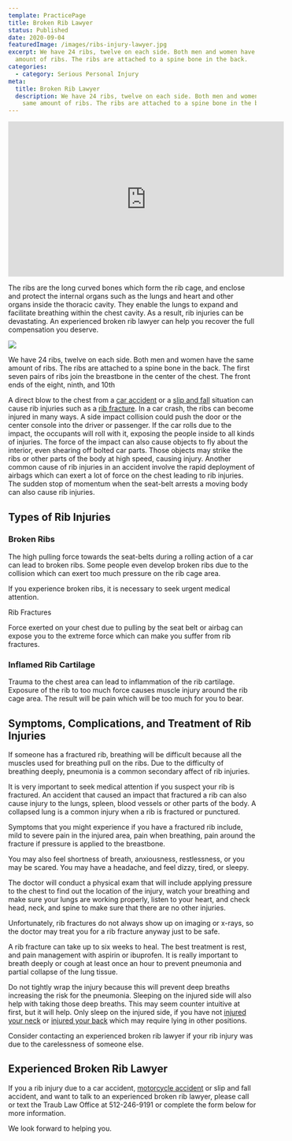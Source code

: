 ```yaml
---
template: PracticePage
title: Broken Rib Lawyer
status: Published
date: 2020-09-04
featuredImage: /images/ribs-injury-lawyer.jpg
excerpt: We have 24 ribs, twelve on each side. Both men and women have the same
  amount of ribs. The ribs are attached to a spine bone in the back.
categories:
  - category: Serious Personal Injury
meta:
  title: Broken Rib Lawyer
  description: We have 24 ribs, twelve on each side. Both men and women have the
    same amount of ribs. The ribs are attached to a spine bone in the back.
---
```

<iframe width="560" height="315" src="https://www.youtube.com/embed/Xi7g9BagtmQ" frameborder="0" allow="accelerometer; autoplay; encrypted-media; gyroscope; picture-in-picture" allowfullscreen></iframe>

<!--StartFragment-->

The ribs are the long curved bones which form the rib cage, and enclose and protect the internal organs such as the lungs and heart and other organs inside the thoracic cavity. They enable the lungs to expand and facilitate breathing within the chest cavity. As a result, rib injuries can be devastating. An experienced broken rib lawyer can help you recover the full compensation you deserve.

<!--EndFragment-->

![](/images/ribs.jpg)

<!--StartFragment-->

We have 24 ribs, twelve on each side. Both men and women have the same amount of ribs. The ribs are attached to a spine bone in the back. The first seven pairs of ribs join the breastbone in the center of the chest. The front ends of the eight, ninth, and 10th

A direct blow to the chest from a [car accident](/practice-areas/car-accident-lawyers/) or a [slip and fall](/practice-areas/slip-and-fall-injury-lawyers/) situation can cause rib injuries such as a [rib fracture](/practice-areas/broken-bone-injury-attorneys/). In a car crash, the ribs can become injured in many ways. A side impact collision could push the door or the center console into the driver or passenger. If the car rolls due to the impact, the occupants will roll with it, exposing the people inside to all kinds of injuries. The force of the impact can also cause objects to fly about the interior, even shearing off bolted car parts. Those objects may strike the ribs or other parts of the body at high speed, causing injury. Another common cause of rib injuries in an accident involve the rapid deployment of airbags which can exert a lot of force on the chest leading to rib injuries. The sudden stop of momentum when the seat-belt arrests a moving body can also cause rib injuries.

## Types of Rib Injuries

### Broken Ribs

The high pulling force towards the seat-belts during a rolling action of a car can lead to broken ribs. Some people even develop broken ribs due to the collision which can exert too much pressure on the rib cage area.

If you experience broken ribs, it is necessary to seek urgent medical attention.

Rib Fractures

Force exerted on your chest due to pulling by the seat belt or airbag can expose you to the extreme force which can make you suffer from rib fractures.

### Inflamed Rib Cartilage

Trauma to the chest area can lead to inflammation of the rib cartilage. Exposure of the rib to too much force causes muscle injury around the rib cage area. The result will be pain which will be too much for you to bear.

## Symptoms, Complications, and Treatment of Rib Injuries

If someone has a fractured rib, breathing will be difficult because all the muscles used for breathing pull on the ribs. Due to the difficulty of breathing deeply, pneumonia is a common secondary affect of rib injuries.

It is very important to seek medical attention if you suspect your rib is fractured. An accident that caused an impact that fractured a rib can also cause injury to the lungs, spleen, blood vessels or other parts of the body. A collapsed lung is a common injury when a rib is fractured or punctured.

Symptoms that you might experience if you have a fractured rib include, mild to severe pain in the injured area, pain when breathing, pain around the fracture if pressure is applied to the breastbone.

You may also feel shortness of breath, anxiousness, restlessness, or you may be scared. You may have a headache, and feel dizzy, tired, or sleepy.

The doctor will conduct a physical exam that will include applying pressure to the chest to find out the location of the injury, watch your breathing and make sure your lungs are working properly, listen to your heart, and check head, neck, and spine to make sure that there are no other injuries.

Unfortunately, rib fractures do not always show up on imaging or x-rays, so the doctor may treat you for a rib fracture anyway just to be safe.

A rib fracture can take up to six weeks to heal. The best treatment is rest, and pain management with aspirin or ibuprofen. It is really important to breath deeply or cough at least once an hour to prevent pneumonia and partial collapse of the lung tissue.

Do not tightly wrap the injury because this will prevent deep breaths increasing the risk for the pneumonia. Sleeping on the injured side will also help with taking those deep breaths. This may seem counter intuitive at first, but it will help. Only sleep on the injured side, if you have not [injured your neck](/practice-areas/neck-injuries/) or [injured your back](/practice-areas/austin-back-injury-lawyers/) which may require lying in other positions.

Consider contacting an experienced broken rib lawyer if your rib injury was due to the carelessness of someone else.

## Experienced Broken Rib Lawyer

If you a rib injury due to a car accident, [motorcycle accident](/practice-areas/motorcycle-accident-attorney/) or slip and fall accident, and want to talk to an experienced broken rib lawyer, please call or text the Traub Law Office at 512-246-9191 or complete the form below for more information.

We look forward to helping you.

<!--EndFragment-->